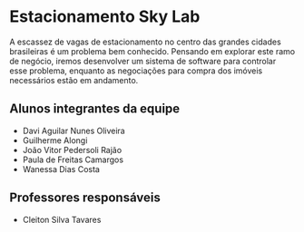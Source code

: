 
# Estacionamento Sky Lab

A escassez de vagas de estacionamento no centro das grandes cidades brasileiras é um problema bem conhecido.
Pensando em explorar este ramo de negócio, iremos desenvolver um sistema de software para controlar esse problema, enquanto as negociações para compra
dos imóveis necessários estão em andamento. 

## Alunos integrantes da equipe

* Davi Aguilar Nunes Oliveira
* Guilherme Alongi
* João Vitor Pedersoli Rajão
* Paula de Freitas Camargos
* Wanessa Dias Costa



## Professores responsáveis

* Cleiton Silva Tavares


